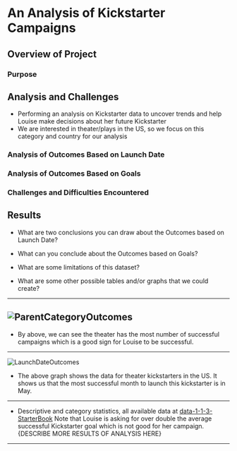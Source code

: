 # An Analysis of Kickstarter Campaigns
## Overview of Project

### Purpose

## Analysis and Challenges
* Performing an analysis on Kickstarter data to uncover trends and help Louise make decisions about her future Kickstarter
* We are interested in theater/plays in the US, so we focus on this category and country for our analysis

### Analysis of Outcomes Based on Launch Date

### Analysis of Outcomes Based on Goals

### Challenges and Difficulties Encountered

## Results

- What are two conclusions you can draw about the Outcomes based on Launch Date?

- What can you conclude about the Outcomes based on Goals?

- What are some limitations of this dataset?

- What are some other possible tables and/or graphs that we could create?

---
![ParentCategoryOutcomes](Desktop/Analysis_Projects/Crowdfunding_Analysis/ParentCategoryOutcomes.png)
---
* By above, we can see the theater has the most number of successful campaigns which is a good sign for Louise to be successful.
---
![LaunchDateOutcomes](Desktop/Analysis_Projects/Crowdfunding_Analysis/LaunchDateOutcomes.png)
* The above graph shows the data for theater kickstarters in the US. It shows us that the most successful month to launch this kickstarter is in May.
---
* Descriptive and category statistics, all available data at [data-1-1-3-StarterBook](Desktop/Analysis_Projects/Crowdfunding_Analysis/data-1-1-3-StarterBook.xlsx)
Note that Louise is asking for over double the average successful Kickstarter goal which is not good for her campaign. {DESCRIBE MORE RESULTS OF ANALYSIS HERE}
---
